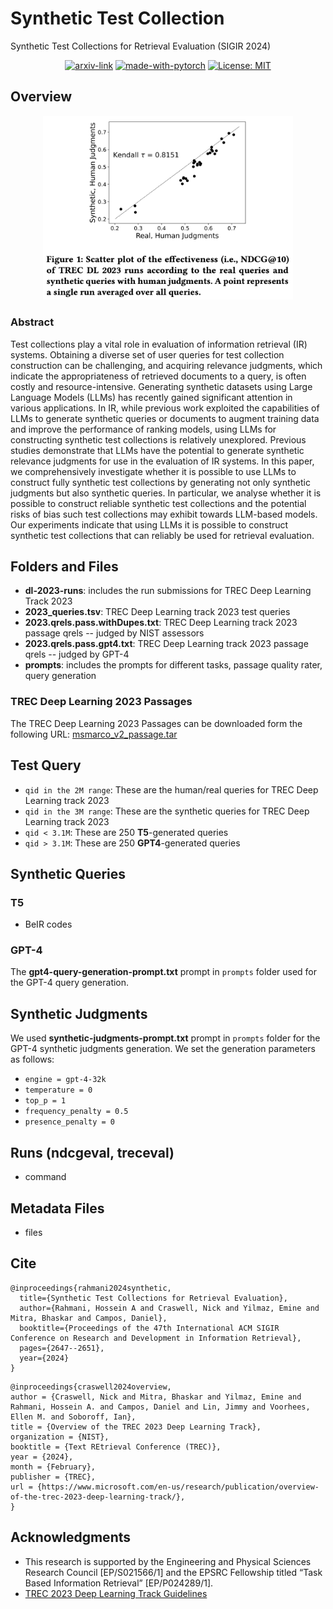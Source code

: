 # Synthetic Test Collection
Synthetic Test Collections for Retrieval Evaluation (SIGIR 2024)

<div align="center">

  [![arxiv-link](https://img.shields.io/badge/Paper-PDF-red?style=flat&logo=arXiv&logoColor=red)](https://arxiv.org/pdf/2405.07767)
  [![made-with-pytorch](https://img.shields.io/badge/Made%20with-PyTorch-brightgreen)](https://pytorch.org/)
  [![License: MIT](https://img.shields.io/badge/License-MIT-yellow.svg)](https://opensource.org/licenses/MIT)
</div>

## Overview
<p align="center">
  <img src="figs/synthetic-queries.png" width="400">
</a>
<br />

### Abstract
Test collections play a vital role in evaluation of information retrieval (IR) systems. Obtaining a diverse set of user queries for test collection construction can be challenging, and acquiring relevance judgments, which indicate the appropriateness of retrieved documents to a query, is often costly and resource-intensive. Generating synthetic datasets using Large Language Models (LLMs) has recently gained significant attention in various applications. In IR, while previous work exploited the capabilities of LLMs to generate synthetic queries or documents to augment training data and improve the performance of ranking models, using LLMs for constructing synthetic test collections is relatively unexplored. Previous studies demonstrate that LLMs have the potential to generate synthetic relevance judgments for use in the evaluation of IR systems. In this paper, we comprehensively investigate whether it is possible to use LLMs to construct fully synthetic test collections by generating not only synthetic judgments but also synthetic queries. In particular, we analyse whether it is possible to construct reliable synthetic test collections and the potential risks of bias such test collections may exhibit towards LLM-based models. Our experiments indicate that using LLMs it is possible to construct synthetic test collections that can reliably be used for retrieval evaluation.

## Folders and Files
- __dl-2023-runs__: includes the run submissions for TREC Deep Learning Track 2023
- __2023_queries.tsv__: TREC Deep Learning track 2023 test queries
- __2023.qrels.pass.withDupes.txt__: TREC Deep Learning track 2023 passage qrels -- judged by NIST assessors
- __2023.qrels.pass.gpt4.txt__: TREC Deep Learning track 2023 passage qrels -- judged by GPT-4
- __prompts__: includes the prompts for different tasks, passage quality rater, query generation

### TREC Deep Learning 2023 Passages
The TREC Deep Learning 2023 Passages can be downloaded form the following URL: <a href="https://msmarco.z22.web.core.windows.net/msmarcoranking/msmarco_v2_passage.tar" target="_blank">msmarco_v2_passage.tar</a>

## Test Query
- `qid in the 2M range`: These are the human/real queries for TREC Deep Learning track 2023
- `qid in the 3M range`: These are the synthetic queries for TREC Deep Learning track 2023
- `qid < 3.1M`: These are 250 **T5**-generated queries
- `qid > 3.1M`: These are 250 **GPT4**-generated queries

## Synthetic Queries

### T5

- BeIR codes

### GPT-4
The __gpt4-query-generation-prompt.txt__ prompt in `prompts` folder used for the GPT-4 query generation.

## Synthetic Judgments
We used __synthetic-judgments-prompt.txt__ prompt in `prompts` folder for the GPT-4 synthetic judgments generation. We set the generation parameters as follows:

- `engine = gpt-4-32k`
- `temperature = 0`
- `top_p = 1`
- `frequency_penalty = 0.5`
- `presence_penalty = 0`

## Runs (ndcgeval, treceval)

- command

## Metadata Files

- files

## Cite
```
@inproceedings{rahmani2024synthetic,
  title={Synthetic Test Collections for Retrieval Evaluation},
  author={Rahmani, Hossein A and Craswell, Nick and Yilmaz, Emine and Mitra, Bhaskar and Campos, Daniel},
  booktitle={Proceedings of the 47th International ACM SIGIR Conference on Research and Development in Information Retrieval},
  pages={2647--2651},
  year={2024}
}
```

```
@inproceedings{craswell2024overview,
author = {Craswell, Nick and Mitra, Bhaskar and Yilmaz, Emine and Rahmani, Hossein A. and Campos, Daniel and Lin, Jimmy and Voorhees, Ellen M. and Soboroff, Ian},
title = {Overview of the TREC 2023 Deep Learning Track},
organization = {NIST},
booktitle = {Text REtrieval Conference (TREC)},
year = {2024},
month = {February},
publisher = {TREC},
url = {https://www.microsoft.com/en-us/research/publication/overview-of-the-trec-2023-deep-learning-track/},
}
```

## Acknowledgments
- This research is supported by the Engineering and Physical Sciences Research Council [EP/S021566/1] and the EPSRC Fellowship titled “Task Based Information Retrieval” [EP/P024289/1].
- <a href="https://microsoft.github.io/msmarco/TREC-Deep-Learning.html" target="_blank">TREC 2023 Deep Learning Track Guidelines</a>